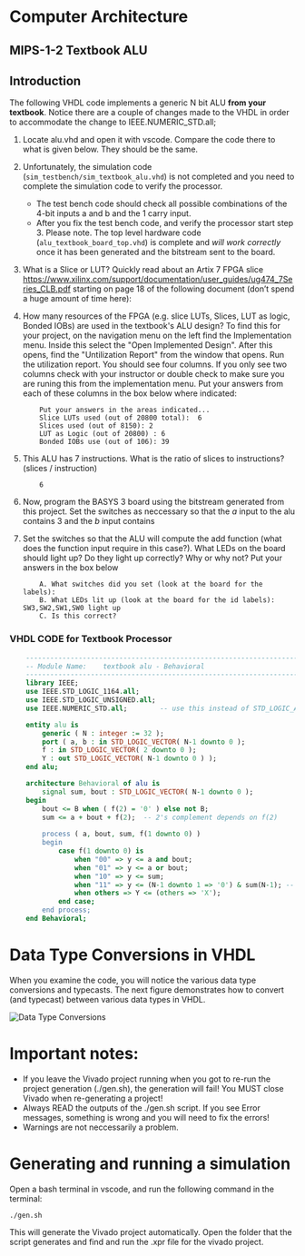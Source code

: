 # Computer Architecture
## MIPS-1-2 Textbook ALU

## Introduction

The following VHDL code implements a generic N bit ALU __from your textbook__. Notice there are a couple of changes made to the VHDL in order to accommodate the change to IEEE.NUMERIC_STD.all;

1.	Locate alu.vhd and open it with vscode.  Compare the code there to what is given below. They should be the same. 

2. Unfortunately, the simulation code (```sim_testbench/sim_textbook_alu.vhd```) is not completed and you need to complete the simulation code to verify the processor. 
   * The test bench code should check all possible combinations of the 4-bit inputs a and b and the 1 carry input. 
   * After you fix the test bench code, and verify the processor start step 3. Please note. The top level hardware code (```alu_textbook_board_top.vhd```) is complete and _will work correctly_ once it has been generated and the bitstream sent to the board. 
    
3.	What is a Slice or LUT?  Quickly read about an Artix 7 FPGA slice https://www.xilinx.com/support/documentation/user_guides/ug474_7Series_CLB.pdf starting on page 18 of the following document (don’t spend a huge amount of time here):  

4.	How many resources of the FPGA  (e.g. slice LUTs, Slices, LUT as logic, Bonded IOBs) are used in the textbook's ALU design?	 To find this for your project, on the navigation menu on the left find the Implementation menu. Inside this select the "Open Implemented Design". After this opens, find the "Untilization Report" from the window that opens.  Run the utilization report. You should see four columns. If you only see two columns check with your instructor or double check to make sure you are runing this from the implementation menu. Put your answers from each of these columns in the box below where indicated:
    ```
        Put your answers in the areas indicated...
        Slice LUTs used (out of 20800 total):  6
        Slices used (out of 8150): 2
        LUT as Logic (out of 20800) : 6 
        Bonded IOBs use (out of 106): 39
    ```							 	
5.	This ALU has 7 instructions. What is the ratio of slices to instructions? (slices / instruction)
    ```
        6
    ```	
6. Now, program the BASYS 3 board using the bitstream generated from this project. Set the switches as neccessary so that the  _a_ input to the alu contains 3 and the _b_ input contains
   
7. Set the switches so that the ALU will compute the add function (what does the function input require in this case?). What LEDs on the board should light up? Do they light up correctly? Why or why not? Put your answers in the box below
    ```
        A. What switches did you set (look at the board for the labels):
        B. What LEDs lit up (look at the board for the id labels): SW3,SW2,SW1,SW0 light up 
        C. Is this correct?
    ```		

### VHDL CODE for Textbook Processor
```vhdl
    -------------------------------------------------------------------
    -- Module Name:    textbook alu - Behavioral 
    -------------------------------------------------------------------
    library IEEE;
    use IEEE.STD_LOGIC_1164.all;
    use IEEE.STD_LOGIC_UNSIGNED.all;
    use IEEE.NUMERIC_STD.all;        -- use this instead of STD_LOGIC_ARITH

    entity alu is
        generic ( N : integer := 32 );
        port ( a, b : in STD_LOGIC_VECTOR( N-1 downto 0 );
        f : in STD_LOGIC_VECTOR( 2 downto 0 );
        Y : out STD_LOGIC_VECTOR( N-1 downto 0 ) );
    end alu;

    architecture Behavioral of alu is
        signal sum, bout : STD_LOGIC_VECTOR( N-1 downto 0 );
    begin
        bout <= B when ( f(2) = '0' ) else not B;
        sum <= a + bout + f(2);  -- 2's complement depends on f(2)
                
        process ( a, bout, sum, f(1 downto 0) )
        begin
            case f(1 downto 0) is 
                when "00" => y <= a and bout;
                when "01" => y <= a or bout;
                when "10" => y <= sum;
                when "11" => y <= (N-1 downto 1 => '0') & sum(N-1); -- zero extend
                when others => Y <= (others => 'X');
            end case;
        end process;
    end Behavioral; 
```

# Data Type Conversions in VHDL
When you examine the code, you will notice the various data type conversions and typecasts. The next figure demonstrates how to convert (and typecast) between various data types in VHDL.

![Data Type Conversions](VHDL_Conversions.jpg)

# Important notes:

* If you leave the Vivado project running when you got to re-run the project generation (./gen.sh), the generation will fail! You MUST close Vivado when re-generating a project!
* Always READ the outputs of the ./gen.sh script. If you see Error messages, something is wrong and you will need to fix the errors!
* Warnings are not neccessarily a problem.

# Generating and running a simulation
Open a bash terminal in vscode, and run the following command in the terminal:
```
./gen.sh
```
This will generate the Vivado project automatically. Open the folder that the script generates and find and run the .xpr file for the vivado project.





